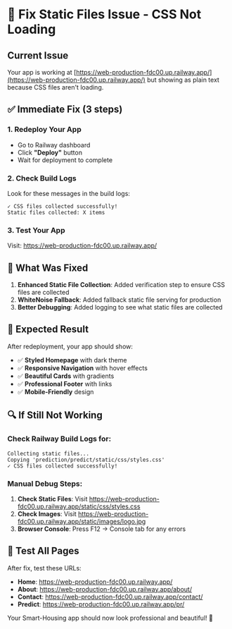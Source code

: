 # 🎨 Fix Static Files Issue - CSS Not Loading

## Current Issue
Your app is working at [https://web-production-fdc00.up.railway.app/](https://web-production-fdc00.up.railway.app/) but showing as plain text because CSS files aren't loading.

## ✅ **Immediate Fix (3 steps)**

### 1. **Redeploy Your App**
- Go to Railway dashboard
- Click **"Deploy"** button
- Wait for deployment to complete

### 2. **Check Build Logs**
Look for these messages in the build logs:
```
✓ CSS files collected successfully!
Static files collected: X items
```

### 3. **Test Your App**
Visit: https://web-production-fdc00.up.railway.app/

## 🔧 **What Was Fixed**

1. **Enhanced Static File Collection**: Added verification step to ensure CSS files are collected
2. **WhiteNoise Fallback**: Added fallback static file serving for production
3. **Better Debugging**: Added logging to see what static files are collected

## 🎯 **Expected Result**

After redeployment, your app should show:
- ✅ **Styled Homepage** with dark theme
- ✅ **Responsive Navigation** with hover effects
- ✅ **Beautiful Cards** with gradients
- ✅ **Professional Footer** with links
- ✅ **Mobile-Friendly** design

## 🔍 **If Still Not Working**

### Check Railway Build Logs for:
```
Collecting static files...
Copying 'prediction/predict/static/css/styles.css'
✓ CSS files collected successfully!
```

### Manual Debug Steps:
1. **Check Static Files**: Visit https://web-production-fdc00.up.railway.app/static/css/styles.css
2. **Check Images**: Visit https://web-production-fdc00.up.railway.app/static/images/logo.jpg
3. **Browser Console**: Press F12 → Console tab for any errors

## 📱 **Test All Pages**

After fix, test these URLs:
- **Home**: https://web-production-fdc00.up.railway.app/
- **About**: https://web-production-fdc00.up.railway.app/about/
- **Contact**: https://web-production-fdc00.up.railway.app/contact/
- **Predict**: https://web-production-fdc00.up.railway.app/pr/

Your Smart-Housing app should now look professional and beautiful! 🚀
